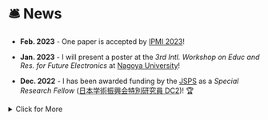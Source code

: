 # 🛎 News

- **Feb. 2023** - One paper is accepted by [IPMI 2023](https://www.ipmi2023.org/en/)! 

- **Jan. 2023** - I will present a poster at the *3rd Intl. Workshop on Educ and Res. for Future Electronics* at [Nagoya University](https://en.nagoya-u.ac.jp/)! 

- **Dec. 2022** - I has been awarded funding by the [JSPS](https://www.jsps.go.jp/english/) as a *Special Research Fellow* ([日本学術振興会特別研究員 DC2](https://www.jsps.go.jp/english/e-pd/index.html))! 🏆 



<details>
<summary>Click for More</summary>
<ul>
 
<li> 
 <i><strong>2022.10</strong></i>: One paper is accepted by MedNeurIPS,  <a href="https://sites.google.com/view/med-neurips-2022/home" target=" _blank">NeurIPS 2022 Workshop!</a> 
</li>
 
<li> 
 <i><strong>2022.09</strong></i>: We have given an oral presentation at <a href="https://sites.google.com/view/mlmi2022/program-and-registration?authuser=0" target=" _blank">MICCAI 2022 Workshop</a> about <a href="https://arxiv.org/abs/2208.03008" target=" _blank"> radiograph super-resolution </a>! 
</li>
 
<li> 
 <i><strong>2022.08</strong></i>: I released the <a href="https://github.com/yongsongH/AIDSRGAN-MICCAI2022" target=" _blank">AID-SRGAN training code</a>! 
</li>
 
 <li> 
 <i><strong>2022.08</strong></i>: Our paper accepted for publication in the <a href="https://conferences.miccai.org/2022/en/" target=" _blank"> MICCAI 2022 Workshop</a>!  
</li>
 
 <li> 
 <i><strong>2021.11</strong></i>: We have given an oral presentation at <a href="https://www.pricai.org/2021/program/program" target=" _blank">PRICAI 2021</a> about <a href="https://link.springer.com/chapter/10.1007/978-3-030-89363-7_35" target=" _blank">infrared images super-resolution </a>! ⚡ 
</li>

</ul>
</details>
